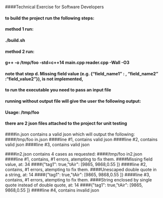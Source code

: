# 
####Technical Exercise for Software Developers

#### to build the project run the following steps:
#### method 1 run:
#### ./build.sh

#### method 2 run:
#### g++ -o /tmp/foo -std=c++14  main.cpp reader.cpp  -Wall -O3

#### note that step d. Missing field value (e.g. {“field_name1” : , “field_name2” :“field_value2”}), is not implemented, 

#### to run the executable you need to pass an input file

#### running without output file will give the user the following output:
#### Usage: /tmp/foo <infile>
  
#### there are 2 json files attached to the project for unit testing 

####in.json contains a valid json which will output the following:
####/tmp/foo in.json
####line #1, contains valid json
####line #2, contains valid json
####line #3, contains valid json

####in2.json contains 4 cases as requested:
####/tmp/foo in2.json
####line #1, contains, #1 errors, atempting to fix them.
####Missing field value, at: 34
####{"tag1": true,"tAir": [9865, 9868,0.55 ]}
####line #2, contains, #1 errors, atempting to fix them.
####Unescaped double quote in a string, at: 14
####{"tag1": true,"tAir": [9865, 9868,0.55 ]}
####line #3, contains, #1 errors, atempting to fix them.
####String enclosed by single quote instead of double quote, at: 14
####{"tag1": true,"tAir": [9865, 9868,0.55 ]}
####line #4, contains invalid json


